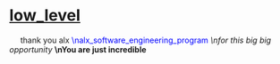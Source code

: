# <ins>low_level</ins>
&nbsp;&nbsp;&nbsp;&nbsp;&nbsp;thank you alx
<font color ="blue">\nalx_software_engineering_program</font>
<em>\nfor this big big opportunity</em>
<strong>\nYou are just incredible</strong>
